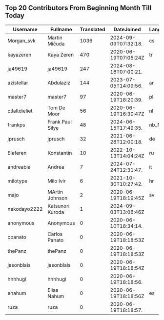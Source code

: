 ## Top 20 Contributors From Beginning Month Till Today ##
|Username|Fullname|Translated|DateJoined|Language|
|--------|--------|----------|----------|-------|
|Morgan_svk|Martin Mičuda|1036|2024-09-09T07:32:18.|cs|
|kayazeren|Kaya Zeren|470|2020-06-19T07:05:24Z|tr|
|ja49619|ja49619|247|2024-08-16T07:00:21.||
|azistellar|Abdulaziz|144|2023-07-05T14:09:56.|ar|
|master7|master7|97|2020-06-19T18:20:39.|pl|
|ctlaltdieliet|Tom De Moor|56|2020-06-19T16:30:47Z|nl|
|frankps|Frank Paul Silye|48|2024-06-15T17:49:35.|nb_NO|
|jprusch|jprusch|32|2021-06-28T12:00:18.|de|
|Eleferen|Konstantin|10|2022-10-13T14:04:24Z|ru|
|andreabia|Andrea|7|2024-07-24T12:31:47.|it|
|milotype|Milo Ivir|6|2021-10-30T10:27:42.|hr|
|majo|MArtin Johnson|2|2020-06-19T18:19:45Z|sv|
|nekodayo2222|Katsunori Kuroda|1|2024-09-03T13:06:46Z||
|anonymous|Anonymous|0|2020-06-10T18:34:14.||
|cpanato|Carlos Panato|0|2020-06-19T18:18:53Z||
|thePanz|thePanz|0|2020-06-19T18:18:53Z||
|jasonblais|jasonblais|0|2020-06-19T18:18:54Z||
|hhhhugi|hhhhugi|0|2020-06-19T18:18:56.||
|enahum|Elias  Nahum|0|2020-06-19T18:18:56Z|es|
|ruza|ruza|0|2020-06-19T18:18:57.||
